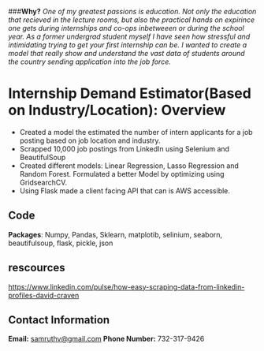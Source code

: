 ###**Why?**
*One of my greatest passions is education. Not only the education that recieved in the lecture rooms, but also the practical hands on expirince one gets during internships and co-ops inbetweeen or during the school year. As a former undergrad student myself I have seen how stressful and intimidating trying to get your first internship can be. I wanted to create a model that really show and understand the vast data of students around the country sending application into the job force.*
# Internship Demand Estimator(Based on Industry/Location): Overview
- Created a model the estimated the number of intern applicants for a job posting based on job location and industry.
- Scrapped 10,000 job postings from LinkedIn using Selenium and BeautifulSoup
- Created different models: Linear Regression, Lasso Regression and Random Forest. Formulated a better Model by optimizing using GridsearchCV.
- Using Flask made a client facing API that can is AWS accessible.

## Code
**Packages**: Numpy, Pandas, Sklearn, matplotib, selinium, seaborn, beautifulsoup, flask, pickle, json 


## rescources

https://www.linkedin.com/pulse/how-easy-scraping-data-from-linkedin-profiles-david-craven

## Contact Information

**Email:** samruthv@gmail.com
**Phone Number:** 732-317-9426
